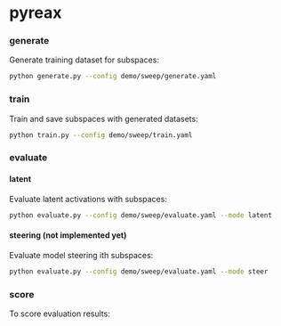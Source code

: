 # pyreax

### generate
Generate training dataset for subspaces:
```bash
python generate.py --config demo/sweep/generate.yaml
```

### train
Train and save subspaces with generated datasets:
```bash
python train.py --config demo/sweep/train.yaml
```

### evaluate

#### latent
Evaluate latent activations with subspaces:
```bash
python evaluate.py --config demo/sweep/evaluate.yaml --mode latent
```

#### steering (not implemented yet)
Evaluate model steering ith subspaces:
```bash
python evaluate.py --config demo/sweep/evaluate.yaml --mode steer
```

### score
To score evaluation results:
```bash
```
